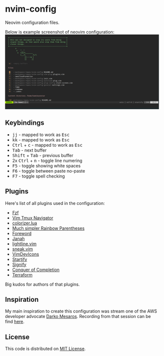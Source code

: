 # nvim-config

Neovim configuration files.

Below is example screenshot of neovim configuration:
![Neovim configuration screenshot](/images/neovim-config-screenshot.png)

## Keybindings

 - <kbd>j</kbd><kbd>j</kbd> - mapped to work as <kbd>Esc</kbd>
 - <kbd>k</kbd><kbd>k</kbd> - mapped to work as <kbd>Esc</kbd>
 - <kbd>Ctrl</kbd> + <kbd>c</kbd> - mapped to work as <kbd>Esc</kbd>
 - <kbd>Tab</kbd> - next buffer
 - <kbd>Shift</kbd> + <kbd>Tab</kbd> - previous buffer
 - 2x <kbd>Ctrl</kbd> + <kbd>n</kbd> - toggle line numering
 - <kbd>F5</kbd> - toggle showing white spaces
 - <kbd>F6</kbd> - toggle between paste no-paste
 - <kbd>F7</kbd> - toggle spell checking

## Plugins

Here's list of all plugins used in the configuration:

- [Fzf](https://github.com/junegunn/fzf.vim)
- [Vim Tmux Navigator](https://github.com/christoomey/vim-tmux-navigator)
- [colorizer.lua](https://github.com/norcalli/nvim-colorizer.lua)
- [Much simpler Rainbow Parentheses](https://github.com/junegunn/rainbow_parentheses.vim)
- [Foreword](https://github.com/ParamagicDev/vim-medic_chalk)
- [Janah](https://github.com/mhinz/vim-janah)
- [lightline.vim](https://github.com/itchyny/lightline.vim)
- [sneak.vim](https://github.com/justinmk/vim-sneak)
- [VimDevIcons](https://github.com/ryanoasis/vim-devicons)
- [Startify](https://github.com/mhinz/vim-startify)
- [Signify](https://github.com/mhinz/vim-signify)
- [Conquer of Completion](https://github.com/neoclide/coc.nvim)
- [Terraform](https://github.com/hashivim/vim-terraform)

Big kudos for authors of that plugins.

## Inspiration

My main inspiration to create this configuration was stream one of the AWS developer advocate [Darko Mesaros](https://github.com/darko-mesaros).
Recording from that session can be find [here](https://www.youtube.com/watch?v=kPnYFsXml-I).

## License

This code is distributed on [MIT License](/LICENSE).
